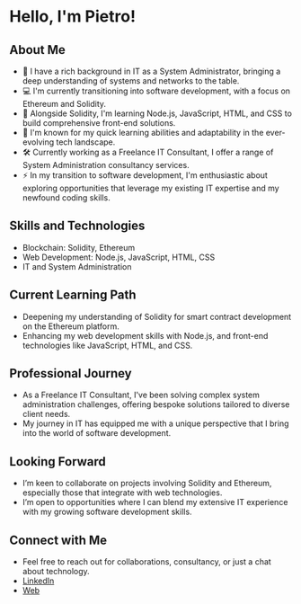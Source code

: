 # Hello, I'm Pietro!

## About Me
- 🚀 I have a rich background in IT as a System Administrator, bringing a deep understanding of systems and networks to the table.
- 💻 I'm currently transitioning into software development, with a focus on Ethereum and Solidity.
- 🌱 Alongside Solidity, I'm learning Node.js, JavaScript, HTML, and CSS to build comprehensive front-end solutions.
- 📖 I'm known for my quick learning abilities and adaptability in the ever-evolving tech landscape.
- 🛠️ Currently working as a Freelance IT Consultant, I offer a range of System Administration consultancy services.
- ⚡ In my transition to software development, I'm enthusiastic about exploring opportunities that leverage my existing IT expertise and my newfound coding skills.

## Skills and Technologies
- Blockchain: Solidity, Ethereum
- Web Development: Node.js, JavaScript, HTML, CSS
- IT and System Administration

## Current Learning Path
- Deepening my understanding of Solidity for smart contract development on the Ethereum platform.
- Enhancing my web development skills with Node.js, and front-end technologies like JavaScript, HTML, and CSS.

## Professional Journey
- As a Freelance IT Consultant, I've been solving complex system administration challenges, offering bespoke solutions tailored to diverse client needs.
- My journey in IT has equipped me with a unique perspective that I bring into the world of software development.

## Looking Forward
- I’m keen to collaborate on projects involving Solidity and Ethereum, especially those that integrate with web technologies.
- I’m open to opportunities where I can blend my extensive IT experience with my growing software development skills.

## Connect with Me
- Feel free to reach out for collaborations, consultancy, or just a chat about technology.
- [LinkedIn](https://www.linkedin.com/in/pietrobaiguini/)
- [Web](https://pietro.info)
